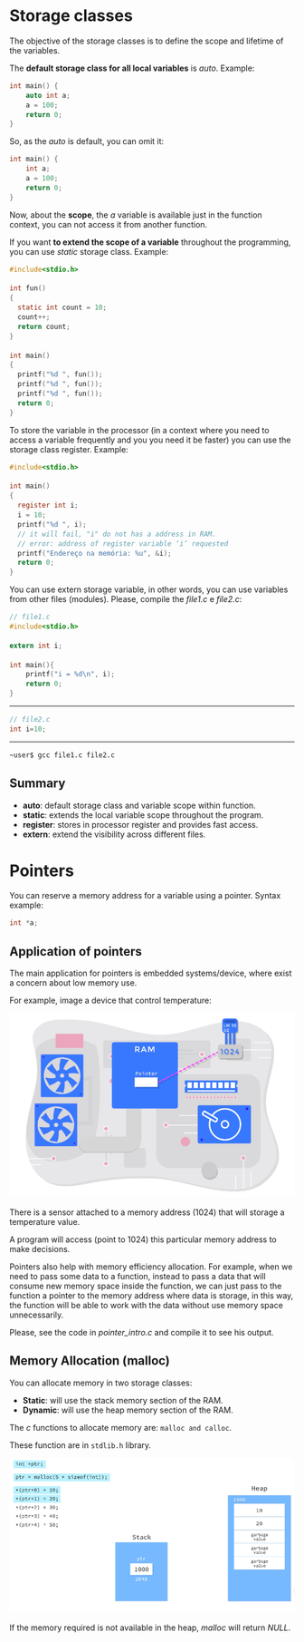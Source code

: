 # Storage classes

The objective of the storage classes is to define the scope and lifetime of the variables.

The **default storage class for all local variables** is *auto*. Example:

```c 
int main() {
    auto int a;
    a = 100;
    return 0;
}
```

So, as the *auto* is default, you can omit it:

```c 
int main() {
    int a;
    a = 100;
    return 0;
}
```

Now, about the **scope**, the *a* variable is available just in the function context, you can not access it from another function.

If you want **to extend the scope of a variable** throughout the programming, you can use *static* storage class. Example:

```c 
#include<stdio.h>

int fun()
{
  static int count = 10;
  count++;
  return count;
}
  
int main()
{
  printf("%d ", fun());
  printf("%d ", fun());
  printf("%d ", fun());
  return 0;
}
```

To store the variable in the processor (in a context where you need to access a variable frequently and you you need it be faster) you can use the storage class register. Example:

```c 
#include<stdio.h>

int main()
{
  register int i;
  i = 10; 
  printf("%d ", i);
  // it will fail, "i" do not has a address in RAM.
  // error: address of register variable ‘i’ requested
  printf("Endereço na memória: %u", &i); 
  return 0;
}
```

You can use extern storage variable, in other words, you can use variables from other files (modules). Please, compile the *file1.c* e *file2.c*:

```c 
// file1.c
#include<stdio.h>

extern int i;

int main(){
    printf("i = %d\n", i);
    return 0;
}
```

-------------------

```c 
// file2.c
int i=10;
```

------------------------
```bash
~user$ gcc file1.c file2.c
```

## Summary

- **auto**: default storage class and variable scope within function.
- **static**: extends the local variable scope throughout the program.
- **register**: stores  in processor register and provides fast access.
- **extern**: extend the visibility across different files.  

# Pointers

You can reserve a memory address for a variable using a pointer. Syntax example:

```c
int *a; 
```

## Application of pointers

The main application for pointers is embedded systems/device, where exist a concern about low memory use.

For example, image a device that control temperature:

![](imgs/temperature_sensor.png)

There is a sensor attached to a memory address (1024) that will storage a temperature value. 

A program will access (point to 1024) this particular memory address to make decisions.

Pointers also help with memory efficiency allocation. For example, when we need to pass some data to a function, instead to pass a data that will consume new memory space inside the function, we can just pass to the function a pointer to the memory address where data is storage, in this way, the function will be able to work with the data without use memory space unnecessarily.

Please, see the code in *pointer_intro.c* and compile it to see his output.

## Memory Allocation (malloc)

You can allocate memory in two storage classes:

- **Static**: will use the stack memory section of the RAM.
- **Dynamic**: will use the heap memory section of the RAM.

The *c* functions to allocate memory are: ```malloc and calloc```.

These function are in ```stdlib.h``` library.

![malloc](imgs/malloc.png)

If the memory required is not available in the heap, *malloc* will return *NULL*.


